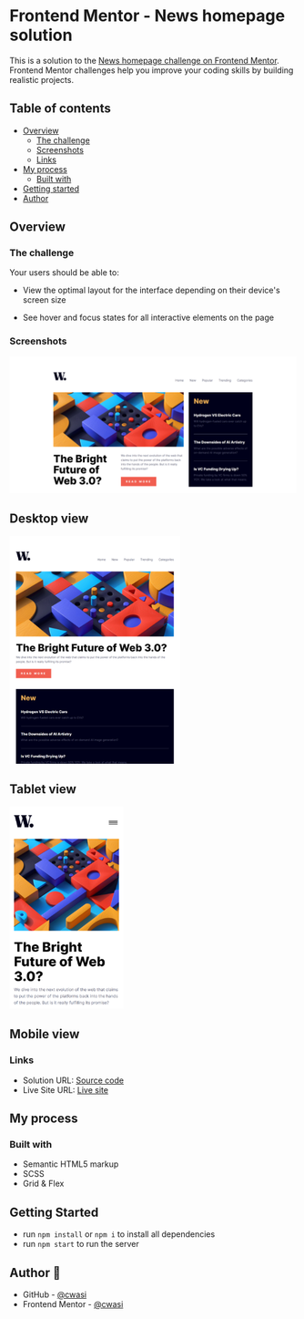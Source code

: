 # Frontend Mentor - News homepage solution

This is a solution to the [News homepage challenge on Frontend Mentor](https://www.frontendmentor.io/challenges/news-homepage-H6SWTa1MFl). Frontend Mentor challenges help you improve your coding skills by building realistic projects.

## Table of contents

- [Overview](#overview)
  - [The challenge](#the-challenge)
  - [Screenshots](#screenshots)
  - [Links](#links)
- [My process](#my-process)
  - [Built with](#built-with)
- [Getting started](#getting-started)
- [Author](#author)

## Overview

### The challenge

Your users should be able to:

- View the optimal layout for the interface depending on their device's screen size

- See hover and focus states for all interactive elements on the page

### Screenshots

<img src="./screenshots/Desktop-view.png">

## Desktop view

<img src="./screenshots/Tablet-view.png" width=300rem>

## Tablet view

<img src="./screenshots/Mobile-view.png" width=200>

## Mobile view

### Links

- Solution URL: [Source code](https://github.com/cwasi/news-homepage)
- Live Site URL: [Live site](https://cwasi-news-homepage.netlify.app/)

## My process

### Built with

- Semantic HTML5 markup
- SCSS
- Grid & Flex

## Getting Started

- run `npm install` or `npm i` to install all dependencies
- run `npm start` to run the server

## Author 👦

- GitHub - [@cwasi](https://github.com/cwasi)
- Frontend Mentor - [@cwasi](https://www.frontendmentor.io/profile/cwasi)
